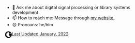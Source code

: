 - 💬 Ask me about digital signal processing or library systems development.
- 📫 How to reach me: Message through [my website.][website]
- 😄 Pronouns: he/him

[<img align="left" alt="stewartengart.com" width="22px" src="https://raw.githubusercontent.com/iconic/open-iconic/master/svg/globe.svg" />][website]

[Last Updated January, 2022](https://en.wikipedia.org/wiki/Portal:Current_events/January_2022)

[website]: http://uisounddesign.com
